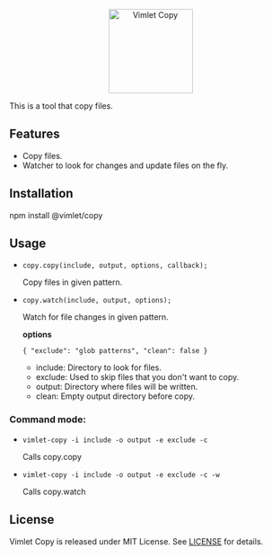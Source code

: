 <p align='center'>
<img src='https://vimlet.com/resources/img/copy-txt.png' title='Vimlet Copy' alt='Vimlet Copy' height="150">
</p>

This is a tool that copy files.

## Features

* Copy files.
* Watcher to look for changes and update files on the fly.

## Installation

npm install @vimlet/copy

## Usage

* `copy.copy(include, output, options, callback);`

    Copy files in given pattern.
    
* `copy.watch(include, output, options);`

    Watch for file changes in given pattern.

    **options**

    `{
        "exclude": "glob patterns",
        "clean": false
    }`

    * include: Directory to look for files.
    * exclude: Used to skip files that you don't want to copy.
    * output: Directory where files will be written.
    * clean: Empty output directory before copy.

### Command mode:

* `vimlet-copy -i include -o output -e exclude -c`

    Calls copy.copy

* `vimlet-copy -i include -o output -e exclude -c -w`

    Calls copy.watch


## License
Vimlet Copy is released under MIT License. See [LICENSE](https://github.com/vimlet/vimlet-copy/blob/master/LICENSE) for details.
